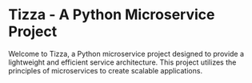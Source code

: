 # Tizza - A Python Microservice Project

Welcome to Tizza, a Python microservice project designed to provide a lightweight and efficient service architecture. This project utilizes the principles of microservices to create scalable applications.
